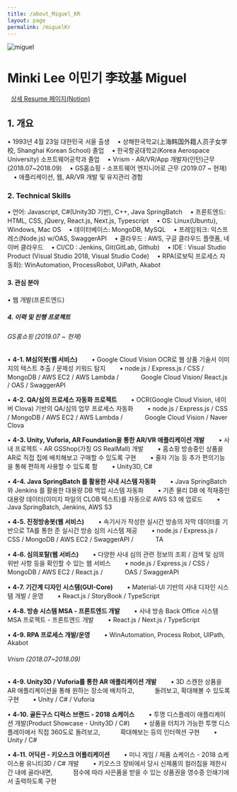 ```yaml
---
title: /about_Miguel_KR
layout: page
permalink: /miguelKr
---
```


![miguel](../../assets/images/migProfile.png)
&nbsp;

# Minki Lee 이민기 李玟基 Miguel

&nbsp;
[상세 Resume 페이지(Notion)](https://ml0000.notion.site/Miguel-ddf8fa237271407fb89eefad95bdfe3e)

## 1. 개요

• 1993년 4월 23일 대한민국 서울 출생
　• 상해한국학교(上海韩国外籍人员子女学校, Shanghai Korean School) 졸업
　• 한국항공대학교(Korea Aerospace University) 소프트웨어공학과 졸업
　• Vrism - AR/VR/App 개발자(인턴)근무 (2018.07~2018.09)
　• GS홈쇼핑 - 소프트웨어 엔지니어로 근무 (2019.07 ~ 현재)
　• 애플리케이션, 웹, AR/VR 개발 및 유지관리 경험

### 2. Technical Skills

• 언어: Javascript, C#(Unity3D 기반), C++, Java SpringBatch
　• 프론트엔드: HTML, CSS, jQuery, React.js, Next.js, Typescript
　• OS: Linux(Ubuntu), Windows, Mac OS
　• 데이터베이스: MongoDB, MySQL
　• 프레임워크: 익스프레스(Node.js) w/OAS, SwaggerAPI
　• 클라우드 : AWS, 구글 클라우드 플랫폼, 네이버 클라우드
　• CI/CD : Jenkins, Git(GitLab, Github)
　• IDE : Visual Studio Product (Visual Studio 2018, Visual Studio Code)
　• RPA(로보틱 프로세스 자동화): WinAutomation, ProcessRobot, UiPath, Akabot

#### 3. 관심 분야

• 웹 개발(프론트엔드)

##### 4. 이력 및 진행 프로젝트

###### GS홈쇼핑 (2019.07 ~ 현재)

• **4-1. M심의봇(웹 서비스)**
　　• Google Cloud Vision OCR로 웹 상품 기술서 이미지의 텍스트 추출 / 문제성 키워드 탐지
　　• node.js / Express.js / CSS / MongoDB / AWS EC2 / AWS Lambda /
　　　 Google Cloud Vision/ React.js / OAS / SwaggerAPI

• **4-2. QA/심의 프로세스 자동화 프로젝트**
　　• OCR(Google Cloud Vision, 네이버 Clova) 기반의 QA/심의 업무 프로세스 자동화
　　• node.js / Express.js / CSS / MongoDB / AWS EC2 / AWS Lambda /
　　　 Google Cloud Vision / Naver Clova

• **4-3. Unity, Vuforia, AR Foundation을 통한 AR/VR 애플리케이션 개발**
　　• 사내 프로젝트 - AR GSShop(가칭 GS RealMall) 개발
　　• 홈쇼핑 방송중인 상품을 AR로 직접 집에 배치해보고 구매할 수 있도록 구현
　　• 줄자 기능 등 추가 편의기능을 통해 편하게 사용할 수 있도록 함
　　• Unity3D, C#

• **4-4. Java SpringBatch 를 활용한 사내 시스템 자동화**
　　• Java SpringBatch 와 Jenkins 를 활용한 대용량 DB 백업 시스템 자동화
　　• 기존 물리 DB 에 적재중인 대용량 데이터(이미지 파일의 CLOB 텍스트)를 자동으로 AWS S3 에 업로드
　　• Java SpringBatch, Jenkins, AWS S3

• **4-5. 진정방송봇(웹 서비스)**
　　• 속기사가 작성한 실시간 방송의 자막 데이터를 기반으로 TA를 통한 준 실시간 방송 심의 시스템 제공
　　• node.js / Express.js / CSS / MongoDB / AWS EC2 / SwaggerAPI /
　　　 TA

• **4-6. 심의포탈(웹 서비스)**
　　• 다양한 사내 심의 관련 정보의 조회 / 검색 및 심의 위반 사항 등을 확인할 수 있는 웹 서비스
　　• node.js / Express.js / CSS / MongoDB / AWS EC2 / React.js /
　　　 OAS / SwaggerAPI

• **4-7. 기간계 디자인 시스템(GUI-Core)**
　　• Material-UI 기반의 사내 디자인 시스템 개발 / 운영
　　• React.js / StoryBook / TypeScript

• **4-8. 방송 시스템 MSA - 프론트엔드 개발**
　　• 사내 방송 Back Office 시스템 MSA 프로젝트 - 프론트엔드 개발
　　• React.js / Next.js / TypeScript

• **4-9. RPA 프로세스 개발/운영**
　　• WinAutomation, Process Robot, UIPath, Akabot

###### Vrism (2018.07~2018.09)

• **4-9. Unity3D / Vuforia를 통한 AR 애플리케이션 개발**
　　• 3D 스캔한 상품을 AR 애플리케이션을 통해 원하는 장소에 배치하고,
　　　돌려보고, 확대해볼 수 있도록 구현
　　• Unity / C# / Vuforia

• **4-10. 골든구스 디럭스 브랜드 - 2018 쇼케이스**
　　• 투명 디스플레이 애플리케이션 개발(Product Showcase - Unity3D / C#)
　　• 상품을 터치가 가능한 투명 디스플레이에서 직접 360도로 돌려보고,
　　　확대해보는 등의 인터렉션 구현
　　• Unity / C#

• **4-11. 어딕션 - 키오스크 어플리케이션**
　　• 미니 게임 / 제품 쇼케이스 - 2018 쇼케이스용 유니티3D / C# 개발
　　• 키오스크 장비에서 당시 신제품의 컬러칩을 제한시간 내에 골라내면,
　　　점수에 따라 사은품을 받을 수 있는 상품권을 영수증 인쇄기에서 출력하도록 구현
